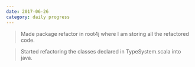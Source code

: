 ```yaml
---
date: 2017-06-26
category: daily progress
---
```


> Made package refactor in root4j where I am storing all the refactored code.

> Started refactoring the classes declared in TypeSystem.scala into java.




